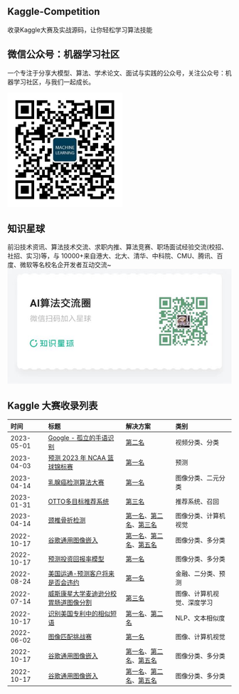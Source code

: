 ## Kaggle-Competition
收录Kaggle大赛及实战源码，让你轻松学习算法技能

## 微信公众号：机器学习社区

一个专注于分享大模型、算法、学术论文、面试与实践的公众号，关注公众号：机器学习社区，与我们一起成长。

![](https://github.com/ChenXi-code/Algorithm-Practice/blob/main/qrcode_for_gh_20ad92029419_258.jpg)

## 知识星球
前沿技术资讯、算法技术交流、求职内推、算法竞赛、职场面试经验交流(校招、社招、实习)等，与 10000+来自港大、北大、清华、中科院、CMU、腾讯、百度、微软等名校名企开发者互动交流~
![](https://github.com/ChenXi-code/Algorithm-Practice/blob/main/AI%E7%AE%97%E6%B3%95%E4%BA%A4%E6%B5%81%E5%9C%88.jpg)

## Kaggle 大赛收录列表

| 时间 | 标题 | 解决方案 | 类别 |
| :------ | :------ | :------ | :------ |
| 2023-05-01  | [Google - 孤立的手语识别](https://www.kaggle.com/competitions/asl-signs) | [第二名](https://github.com/ffs333/2nd_place_GISLR) | 视频分类、分类 | 
| 2023-04-03 | [预测 2023 年 NCAA 篮球锦标赛](https://www.kaggle.com/competitions/march-machine-learning-mania-2023/overview/description) | [第一名](https://www.kaggle.com/code/rustyb/paris-madness-2023) | 预测 |
| 2023-04-14 | [乳腺癌检测算法大赛](https://www.kaggle.com/competitions/rsna-breast-cancer-detection/overview/description) | [第一名](https://github.com/dangnh0611/kaggle_rsna_breast_cancer) | 图像分类、二元分类 | 
| 2023-01-31 | [OTTO多目标推荐系统](https://www.kaggle.com/competitions/otto-recommender-system/overview/description) | [第三名](https://github.com/cdeotte/Kaggle-OTTO-Comp) | 推荐系统、召回 | 
| 2023-04-14 | [颈椎骨折检测](https://www.kaggle.com/competitions/rsna-2022-cervical-spine-fracture-detection/overview/description) | [第一名](https://www.kaggle.com/competitions/rsna-2022-cervical-spine-fracture-detection/discussion/362787)、[第二名](https://github.com/ryanyuerong/RSNA2022RAWE)、[第三名](https://github.com/darraghdog/RSNA22) | 图像分类、计算机视觉 | 
| 2022-10-17 | [谷歌通用图像嵌入](https://www.kaggle.com/competitions/google-universal-image-embedding/overview/description) | [第一名](https://github.com/LouieShao/1st-Place-Solution-in-Google-Universal-Image-Embedding)、[第二名](https://github.com/XL-H/GUIE-2nd-Place-Solution)、[第五名](https://github.com/riron1206/kaggle-Google-Universal-Image-Embedding-Competition-5th-Place-Solution) | 图像分类、多分类 | 
| 2022-10-17 | [预测投资回报率模型](https://www.kaggle.com/competitions/ubiquant-market-prediction/overview/description) | [第一名](https://www.kaggle.com/competitions/ubiquant-market-prediction/discussion/338220) | 图像分类、多分类 | 
| 2022-08-24 | [美国运通-预测客户将来是否会违约](https://www.kaggle.com/competitions/amex-default-prediction/overview/description) | [第一名](https://github.com/jxzly/Kaggle-American-Express-Default-Prediction-1st-solution) | 金融、二分类、预测 | 
| 2022-07-14 | [威斯康星大学麦迪逊分校胃肠道图像分割](https://www.kaggle.com/competitions/uw-madison-gi-tract-image-segmentation/overview/description) | [第三名]( https://www.kaggle.com/code/hesene/3rd-place-winning-solution) | 图像、计算机视觉、深度学习 | 
| 2022-10-17 | [识别美国专利中的相似短语](https://www.kaggle.com/competitions/us-patent-phrase-to-phrase-matching/overview/description) | [第一名](https://github.com/chenghuige/US-Patent-Phrase-to-Phrase-Matching)、[第二名](https://www.kaggle.com/code/zzy990106/upppm-final) | NLP、文本相似度 | 
| 2022-06-02 | [图像匹配挑战赛](https://www.kaggle.com/competitions/google-universal-image-embedding/overview/description) | [第一名](https://www.kaggle.com/competitions/image-matching-challenge-2022/discussion/329131) | 图像、计算机视觉 | 
| 2022-10-17 | [谷歌通用图像嵌入](https://www.kaggle.com/competitions/google-universal-image-embedding/overview/description) | [第一名](https://github.com/LouieShao/1st-Place-Solution-in-Google-Universal-Image-Embedding)、[第二名](https://github.com/XL-H/GUIE-2nd-Place-Solution)、[第五名](https://github.com/riron1206/kaggle-Google-Universal-Image-Embedding-Competition-5th-Place-Solution) | 图像分类、多分类 | 
| 2022-10-17 | [谷歌通用图像嵌入](https://www.kaggle.com/competitions/google-universal-image-embedding/overview/description) | [第一名](https://github.com/LouieShao/1st-Place-Solution-in-Google-Universal-Image-Embedding)、[第二名](https://github.com/XL-H/GUIE-2nd-Place-Solution)、[第五名](https://github.com/riron1206/kaggle-Google-Universal-Image-Embedding-Competition-5th-Place-Solution) | 图像分类、多分类 | 
